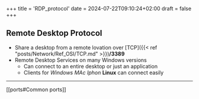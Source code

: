 +++
title = 'RDP_protocol'
date = 2024-07-22T09:10:24+02:00
draft = false
+++

## Remote Desktop Protocol 
- Share a desktop  from a remote lovation over [TCP]({{< ref "posts/Network/Ref_OSI/TCP.md" >}})**/3389**
- Remote Desktop  Services on many Windows versions 
	- Can connect to an entire desktop or just an application 
	- Clients for *Windows MAc Iphon* **Linux** can connect easily 
 

---
[[ports#Common ports]]
